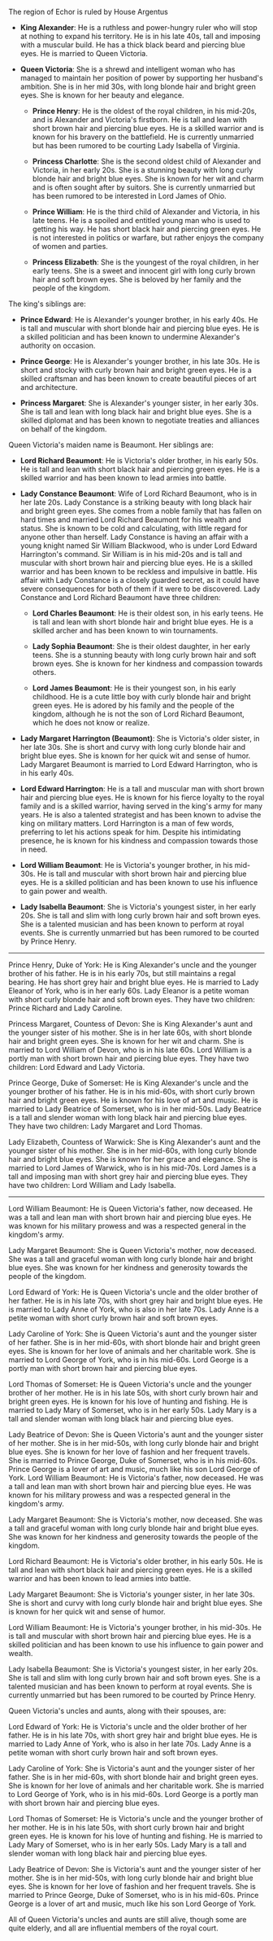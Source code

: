 The region of Echor is ruled by House Argentus

- **King Alexander**: He is a ruthless and power-hungry ruler who will stop at nothing to expand his territory. He is in his late 40s, tall and imposing with a muscular build. He has a thick black beard and piercing blue eyes. He is married to Queen Victoria.

- **Queen Victoria**: She is a shrewd and intelligent woman who has managed to maintain her position of power by supporting her husband's ambition. She is in her mid 30s, with long blonde hair and bright green eyes. She is known for her beauty and elegance.

  - **Prince Henry**: He is the oldest of the royal children, in his mid-20s, and is Alexander and Victoria's firstborn. He is tall and lean with short brown hair and piercing blue eyes. He is a skilled warrior and is known for his bravery on the battlefield. He is currently unmarried but has been rumored to be courting Lady Isabella of Virginia.

  - **Princess Charlotte**: She is the second oldest child of Alexander and Victoria, in her early 20s. She is a stunning beauty with long curly blonde hair and bright blue eyes. She is known for her wit and charm and is often sought after by suitors. She is currently unmarried but has been rumored to be interested in Lord James of Ohio.

  - **Prince William**: He is the third child of Alexander and Victoria, in his late teens. He is a spoiled and entitled young man who is used to getting his way. He has short black hair and piercing green eyes. He is not interested in politics or warfare, but rather enjoys the company of women and parties.

  - **Princess Elizabeth**: She is the youngest of the royal children, in her early teens. She is a sweet and innocent girl with long curly brown hair and soft brown eyes. She is beloved by her family and the people of the kingdom.

The king's siblings are:

- **Prince Edward**: He is Alexander's younger brother, in his early 40s. He is tall and muscular with short blonde hair and piercing blue eyes. He is a skilled politician and has been known to undermine Alexander's authority on occasion.

- **Prince George**: He is Alexander's younger brother, in his late 30s. He is short and stocky with curly brown hair and bright green eyes. He is a skilled craftsman and has been known to create beautiful pieces of art and architecture.

- **Princess Margaret**: She is Alexander's younger sister, in her early 30s. She is tall and lean with long black hair and bright blue eyes. She is a skilled diplomat and has been known to negotiate treaties and alliances on behalf of the kingdom.

Queen Victoria's maiden name is Beaumont. Her siblings are:

- **Lord Richard Beaumont**: He is Victoria's older brother, in his early 50s. He is tall and lean with short black hair and piercing green eyes. He is a skilled warrior and has been known to lead armies into battle.  

- **Lady Constance Beaumont**:  Wife of Lord Richard Beaumont, who is in her late 20s. Lady Constance is a striking beauty with long black hair and bright green eyes. She comes from a noble family that has fallen on hard times and married Lord Richard Beaumont for his wealth and status. She is known to be cold and calculating, with little regard for anyone other than herself.  Lady Constance is having an affair with a young knight named Sir William Blackwood, who is under Lord Edward Harrington's command. Sir William is in his mid-20s and is tall and muscular with short brown hair and piercing blue eyes. He is a skilled warrior and has been known to be reckless and impulsive in battle. His affair with Lady Constance is a closely guarded secret, as it could have severe consequences for both of them if it were to be discovered.  Lady Constance and Lord Richard Beaumont have three children:

  - **Lord Charles Beaumont**: He is their oldest son, in his early teens. He is tall and lean with short blonde hair and bright blue eyes. He is a skilled archer and has been known to win tournaments.

  - **Lady Sophia Beaumont**: She is their oldest daughter, in her early teens. She is a stunning beauty with long curly brown hair and soft brown eyes. She is known for her kindness and compassion towards others.

  - **Lord James Beaumont**: He is their youngest son, in his early childhood. He is a cute little boy with curly blonde hair and bright green eyes. He is adored by his family and the people of the kingdom, although he is not the son of Lord Richard Beaumont, which he does not know or realize.

- **Lady Margaret Harrington (Beaumont)**: She is Victoria's older sister, in her late 30s. She is short and curvy with long curly blonde hair and bright blue eyes. She is known for her quick wit and sense of humor.  Lady Margaret Beaumont is married to Lord Edward Harrington, who is in his early 40s. 

- **Lord Edward Harrington**:  He is a tall and muscular man with short brown hair and piercing blue eyes. He is known for his fierce loyalty to the royal family and is a skilled warrior, having served in the king's army for many years. He is also a talented strategist and has been known to advise the king on military matters. Lord Harrington is a man of few words, preferring to let his actions speak for him. Despite his intimidating presence, he is known for his kindness and compassion towards those in need.

- **Lord William Beaumont**: He is Victoria's younger brother, in his mid-30s. He is tall and muscular with short brown hair and piercing blue eyes. He is a skilled politician and has been known to use his influence to gain power and wealth.

- **Lady Isabella Beaumont**: She is Victoria's youngest sister, in her early 20s. She is tall and slim with long curly brown hair and soft brown eyes. She is a talented musician and has been known to perform at royal events. She is currently unmarried but has been rumored to be courted by Prince Henry.


---------

Prince Henry, Duke of York: He is King Alexander's uncle and the younger brother of his father. He is in his early 70s, but still maintains a regal bearing. He has short grey hair and bright blue eyes. He is married to Lady Eleanor of York, who is in her early 60s. Lady Eleanor is a petite woman with short curly blonde hair and soft brown eyes. They have two children: Prince Richard and Lady Caroline.

Princess Margaret, Countess of Devon: She is King Alexander's aunt and the younger sister of his mother. She is in her late 60s, with short blonde hair and bright green eyes. She is known for her wit and charm. She is married to Lord William of Devon, who is in his late 60s. Lord William is a portly man with short brown hair and piercing blue eyes. They have two children: Lord Edward and Lady Victoria.

Prince George, Duke of Somerset: He is King Alexander's uncle and the younger brother of his father. He is in his mid-60s, with short curly brown hair and bright green eyes. He is known for his love of art and music. He is married to Lady Beatrice of Somerset, who is in her mid-50s. Lady Beatrice is a tall and slender woman with long black hair and piercing blue eyes. They have two children: Lady Margaret and Lord Thomas.

Lady Elizabeth, Countess of Warwick: She is King Alexander's aunt and the younger sister of his mother. She is in her mid-60s, with long curly blonde hair and bright blue eyes. She is known for her grace and elegance. She is married to Lord James of Warwick, who is in his mid-70s. Lord James is a tall and imposing man with short grey hair and piercing blue eyes. They have two children: Lord William and Lady Isabella.

------------

Lord William Beaumont: He is Queen Victoria's father, now deceased. He was a tall and lean man with short brown hair and piercing blue eyes. He was known for his military prowess and was a respected general in the kingdom's army.

Lady Margaret Beaumont: She is Queen Victoria's mother, now deceased. She was a tall and graceful woman with long curly blonde hair and bright blue eyes. She was known for her kindness and generosity towards the people of the kingdom.


Lord Edward of York: He is Queen Victoria's uncle and the older brother of her father. He is in his late 70s, with short grey hair and bright blue eyes. He is married to Lady Anne of York, who is also in her late 70s. Lady Anne is a petite woman with short curly brown hair and soft brown eyes.

Lady Caroline of York: She is Queen Victoria's aunt and the younger sister of her father. She is in her mid-60s, with short blonde hair and bright green eyes. She is known for her love of animals and her charitable work. She is married to Lord George of York, who is in his mid-60s. Lord George is a portly man with short brown hair and piercing blue eyes.

Lord Thomas of Somerset: He is Queen Victoria's uncle and the younger brother of her mother. He is in his late 50s, with short curly brown hair and bright green eyes. He is known for his love of hunting and fishing. He is married to Lady Mary of Somerset, who is in her early 50s. Lady Mary is a tall and slender woman with long black hair and piercing blue eyes.

Lady Beatrice of Devon: She is Queen Victoria's aunt and the younger sister of her mother. She is in her mid-50s, with long curly blonde hair and bright blue eyes. She is known for her love of fashion and her frequent travels. She is married to Prince George, Duke of Somerset, who is in his mid-60s. Prince George is a lover of art and music, much like his son Lord George of York.
Lord William Beaumont: He is Victoria's father, now deceased. He was a tall and lean man with short brown hair and piercing blue eyes. He was known for his military prowess and was a respected general in the kingdom's army.

Lady Margaret Beaumont: She is Victoria's mother, now deceased. She was a tall and graceful woman with long curly blonde hair and bright blue eyes. She was known for her kindness and generosity towards the people of the kingdom.

Lord Richard Beaumont: He is Victoria's older brother, in his early 50s. He is tall and lean with short black hair and piercing green eyes. He is a skilled warrior and has been known to lead armies into battle.

Lady Margaret Beaumont: She is Victoria's younger sister, in her late 30s. She is short and curvy with long curly blonde hair and bright blue eyes. She is known for her quick wit and sense of humor.

Lord William Beaumont: He is Victoria's younger brother, in his mid-30s. He is tall and muscular with short brown hair and piercing blue eyes. He is a skilled politician and has been known to use his influence to gain power and wealth.

Lady Isabella Beaumont: She is Victoria's youngest sister, in her early 20s. She is tall and slim with long curly brown hair and soft brown eyes. She is a talented musician and has been known to perform at royal events. She is currently unmarried but has been rumored to be courted by Prince Henry.

Queen Victoria's uncles and aunts, along with their spouses, are:

Lord Edward of York: He is Victoria's uncle and the older brother of her father. He is in his late 70s, with short grey hair and bright blue eyes. He is married to Lady Anne of York, who is also in her late 70s. Lady Anne is a petite woman with short curly brown hair and soft brown eyes.

Lady Caroline of York: She is Victoria's aunt and the younger sister of her father. She is in her mid-60s, with short blonde hair and bright green eyes. She is known for her love of animals and her charitable work. She is married to Lord George of York, who is in his mid-60s. Lord George is a portly man with short brown hair and piercing blue eyes.

Lord Thomas of Somerset: He is Victoria's uncle and the younger brother of her mother. He is in his late 50s, with short curly brown hair and bright green eyes. He is known for his love of hunting and fishing. He is married to Lady Mary of Somerset, who is in her early 50s. Lady Mary is a tall and slender woman with long black hair and piercing blue eyes.

Lady Beatrice of Devon: She is Victoria's aunt and the younger sister of her mother. She is in her mid-50s, with long curly blonde hair and bright blue eyes. She is known for her love of fashion and her frequent travels. She is married to Prince George, Duke of Somerset, who is in his mid-60s. Prince George is a lover of art and music, much like his son Lord George of York.

All of Queen Victoria's uncles and aunts are still alive, though some are quite elderly, and all are influential members of the royal court.
